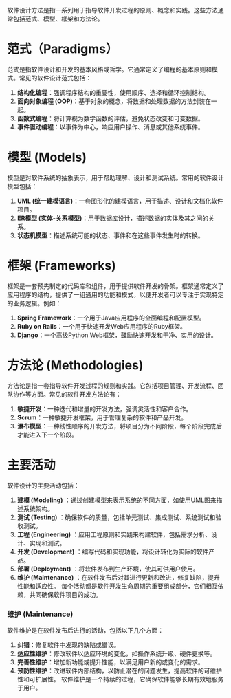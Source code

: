 软件设计方法是指一系列用于指导软件开发过程的原则、概念和实践。这些方法通常包括范式、模型、框架和方法论。
# 范式（Paradigms）
范式是指软件设计和开发的基本风格或哲学。它通常定义了编程的基本原则和模式。常见的软件设计范式包括：
1. **结构化编程**：强调程序结构的重要性，使用顺序、选择和循环控制结构。
2. **面向对象编程 (OOP)**：基于对象的概念，将数据和处理数据的方法封装在一起。
3. **函数式编程**：将计算视为数学函数的评估，避免状态改变和可变数据。
4. **事件驱动编程**：以事件为中心，响应用户操作、消息或其他系统事件。
# 模型 (Models)
模型是对软件系统的抽象表示，用于帮助理解、设计和测试系统。常用的软件设计模型包括：
1. **UML (统一建模语言)**：一套图形化的建模语言，用于描述、设计和文档化软件项目。
2. **ER模型 (实体-关系模型)**：用于数据库设计，描述数据的实体及其之间的关系。
3. **状态机模型**：描述系统可能的状态、事件和在这些事件发生时的转换。
# 框架 (Frameworks)
框架是一套预先制定的代码库和组件，用于提供软件开发的骨架。框架通常定义了应用程序的结构，提供了一组通用的功能和模式，以便开发者可以专注于实现特定的业务逻辑。例如：
1. **Spring Framework**：一个用于Java应用程序的全面编程和配置模型。
2. **Ruby on Rails**：一个用于快速开发Web应用程序的Ruby框架。
3. **Django**：一个高级Python Web框架，鼓励快速开发和干净、实用的设计。
# 方法论 (Methodologies)
方法论是指一套指导软件开发过程的规则和实践。它包括项目管理、开发流程、团队协作等方面。常见的软件开发方法论有：
1. **敏捷开发**：一种迭代和增量的开发方法，强调灵活性和客户合作。
2. **Scrum**：一种敏捷开发框架，用于管理复杂的软件和产品开发。
3. **瀑布模型**：一种线性顺序的开发方法，将项目分为不同阶段，每个阶段完成后才能进入下一个阶段。
# 主要活动
软件设计的主要活动包括：
1. **建模 (Modeling)** ：通过创建模型来表示系统的不同方面，如使用UML图来描述系统架构。
2. **测试 (Testing)** ：确保软件的质量，包括单元测试、集成测试、系统测试和验收测试。
3. **工程 (Engineering)** ：应用工程原则和实践来构建软件，包括需求分析、设计、实现和测试。
4. **开发 (Development)** ：编写代码和实现功能，将设计转化为实际的软件产品。
5. **部署 (Deployment)** ：将软件发布到生产环境，使其可供用户使用。
6. **维护 (Maintenance)** ：在软件发布后对其进行更新和改进，修复缺陷，提升性能和适应性。
每个活动都是软件开发生命周期的重要组成部分，它们相互依赖，共同确保软件项目的成功。
### 维护 (Maintenance)
软件维护是在软件发布后进行的活动，包括以下几个方面：
1. **纠错**：修复软件中发现的缺陷或错误。
2. **适应性维护**：修改软件以适应环境的变化，如操作系统升级、硬件更换等。
3. **完善性维护**：增加新功能或提升性能，以满足用户新的或变化的需求。
4. **预防性维护**：改进软件内部结构，以防止潜在的问题发生，提高软件的可维护性和可扩展性。
软件维护是一个持续的过程，它确保软件能够长期有效地服务于用户。
